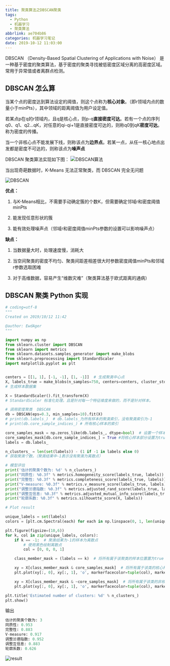 ```yaml
---
title: 聚类算法之DBSCAN聚类
tags:
  - Python
  - 机器学习
  - 聚类算法
abbrlink: ae704b86
categories: 机器学习笔记
date: 2019-10-12 11:03:00
---
```


DBSCAN （Density-Based Spatial Clustering of Applications with Noise） 是一种基于密度的聚类算法，基于密度的聚类寻找被低密度区域分离的高密度区域。常用于异常值或者离群点检测。



## DBSCAN 怎么算

当某个点的密度达到算法设定的阈值，则这个点称为**核心对象**。（即r领域内点的数量小于minPts），其中领域的距离阈值为用户设定值。

若某点p在q的r领域内，且q是核心点，则p-q**直接密度可达**。若有一个点的序列q0、q1、q2…qK，对任意的qi-qi+1是直接密度可达的，则称q0到qK**密度可达**。称为密度的传播。

当一个非核心点不能发展下线，则称该点为**边界点**。若某一点，从任一核心地点出发都是密度不可达的，则称该点为**噪声点**

DBSCAN 聚类算法实现如下图：
![DBSCAN算法](https://gvoidy-1251878576.cos.ap-chengdu.myqcloud.com/DBSCAN1.webp)

当出现奇葩数据时，K-Means 无法正常聚类，而 DBSCAN 完全无问题

![DBSCAN](https://gvoidy-1251878576.cos.ap-chengdu.myqcloud.com/DBSCAN2.webp)

**优点：**
1. 与K-Means相比，不需要手动确定簇的个数K，但需要确定邻域r和密度阈值minPts

2. 能发现任意形状的簇

3. 能有效处理噪声点（邻域r和密度阈值minPts参数的设置可以影响噪声点）

**缺点：**

1. 当数据量大时，处理速度慢，消耗大

2. 当空间聚类的密度不均匀、聚类间距差相差很大时参数密度阈值minPts和邻域r参数选取困难

3. 对于高维数据，容易产生“维数灾难”（聚类算法基于欧式距离的通病）


## DBSCAN 聚类 Python 实现

```python
# coding=utf-8
"""
Created on 2019/10/12 11:42

@author: EwdAger
"""

import numpy as np
from sklearn.cluster import DBSCAN
from sklearn import metrics
from sklearn.datasets.samples_generator import make_blobs
from sklearn.preprocessing import StandardScaler
import matplotlib.pyplot as plt


centers = [[1, 1], [-1, -1], [1, -1]]  # 生成聚类中心点
X, labels_true = make_blobs(n_samples=750, centers=centers, cluster_std=0.4,random_state=0)
# 生成样本数据集

X = StandardScaler().fit_transform(X)
# StandardScaler 标准化处理。且是针对每一个特征维度来做的，而不是针对样本。

# 调用密度聚类  DBSCAN
db = DBSCAN(eps=0.3, min_samples=10).fit(X)
# print(db.labels_)  # db.labels_为所有样本的聚类索引，没有聚类索引为-1
# print(db.core_sample_indices_) # 所有核心样本的索引

core_samples_mask = np.zeros_like(db.labels_, dtype=bool)  # 设置一个样本个数长度的全false向量
core_samples_mask[db.core_sample_indices_] = True #将核心样本部分设置为true
labels = db.labels_

n_clusters_ = len(set(labels)) - (1 if -1 in labels else 0)
# 获取聚类个数。（聚类结果中-1表示没有聚类为离散点）

# 模型评估
print('估计的聚类个数为: %d' % n_clusters_)
print("同质性: %0.3f" % metrics.homogeneity_score(labels_true, labels))  # 每个群集只包含单个类的成员。
print("完整性: %0.3f" % metrics.completeness_score(labels_true, labels))  # 给定类的所有成员都分配给同一个群集。
print("V-measure: %0.3f" % metrics.v_measure_score(labels_true, labels))  # 同质性和完整性的调和平均
print("调整兰德指数: %0.3f" % metrics.adjusted_rand_score(labels_true, labels))
print("调整互信息: %0.3f" % metrics.adjusted_mutual_info_score(labels_true, labels))
print("轮廓系数: %0.3f" % metrics.silhouette_score(X, labels))

# Plot result

unique_labels = set(labels)
colors = [plt.cm.Spectral(each) for each in np.linspace(0, 1, len(unique_labels))]

plt.figure(figsize=(10,6))
for k, col in zip(unique_labels, colors):
    if k == -1:  # 聚类结果为-1的样本为离散点
        # 使用黑色绘制离散点
        col = [0, 0, 0, 1]

    class_member_mask = (labels == k)  # 将所有属于该聚类的样本位置置为true

    xy = X[class_member_mask & core_samples_mask]  # 将所有属于该类的核心样本取出，使用大图标绘制
    plt.plot(xy[:, 0], xy[:, 1], 'o', markerfacecolor=tuple(col), markeredgecolor='k', markersize=14)

    xy = X[class_member_mask & ~core_samples_mask]  # 将所有属于该类的非核心样本取出，使用小图标绘制
    plt.plot(xy[:, 0], xy[:, 1], 'o', markerfacecolor=tuple(col), markeredgecolor='k', markersize=6)

plt.title('Estimated number of clusters: %d' % n_clusters_)
plt.show()
```

输出

```python
估计的聚类个数为: 3
同质性: 0.953
完整性: 0.883
V-measure: 0.917
调整兰德指数: 0.952
调整互信息: 0.883
轮廓系数: 0.626
```

![result](https://gvoidy-1251878576.cos.ap-chengdu.myqcloud.com/dbscan_result.png)